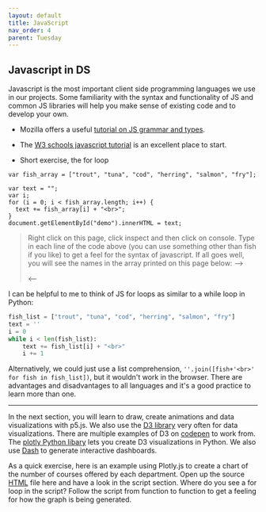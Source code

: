 ```yaml
---
layout: default
title: JavaScript
nav_order: 4
parent: Tuesday
---
```


## Javascript in DS
Javascript is the most important client side programming languages we use in our projects.  Some familiarity with the syntax and functionality of JS and common JS libraries will help you make sense of existing code and to develop your own. 
- Mozilla offers a useful [tutorial on JS grammar and types](https://developer.mozilla.org/en-US/docs/Web/JavaScript/Guide/Grammar_and_types).
- The [W3 schools javascript tutorial](https://www.w3schools.com/js/) is an excellent place to start.

- Short exercise, the for loop   

```
var fish_array = ["trout", "tuna", "cod", "herring", "salmon", "fry"];

var text = "";
var i;
for (i = 0; i < fish_array.length; i++) {
  text += fish_array[i] + "<br>";
}
document.getElementById("demo").innerHTML = text;
```  

> Right click on this page, click inspect and then click on console.  Type in each line of the code above (you can use something other than fish if you like) to get a feel for the syntax of javascript.  If all goes well, you will see the names in the array printed on this page below:
--><p id="demo"></p><-- 

I can be helpful to me to think of JS for loops as similar to a while loop in Python:

```python 
fish_list = ["trout", "tuna", "cod", "herring", "salmon", "fry"]
text = ''
i = 0
while i < len(fish_list):
    text += fish_list[i] + "<br>"
    i += 1
```  

Alternatively, we could just use a list comprehension, `''.join([fish+'<br>' for fish in fish_list])`, but it wouldn't work in the browser.  There are advantages and disadvantages to all languages and it's a good practice to learn more than one.  

---
In the next section, you will learn to draw, create animations and data visualizations with p5.js. We also use the [D3 library](https://d3js.org/) very often for data visualizations. There are multiple examples of D3 on [codepen](https://codepen.io/tag/d3/) to work from.  The [plotly Python libary](https://plot.ly/python/) lets you create D3 visualizations in Python.  We also use [Dash](https://dash.plot.ly/) to generate interactive dashboards.    

As a quick exercise, here is an example using Plotly.js to create a chart of the number of courses offered by each department. 
Open up the source [HTML](https://raw.githubusercontent.com/HCDigitalScholarship/summer-django/master/courses_by_department.html) file here and have a look in the script section.  Where do you see a for loop in the script?  Follow the script from function to function to get a feeling for how the graph is being generated. 


  <!-- Plotly.js -->
   <script src="https://cdn.plot.ly/plotly-latest.min.js"></script>

  <div id="myDiv" style="width: 100%; height: 700px;"><!-- Plotly chart will be drawn inside this DIV --></div>
  <script>
function makeplot() {
 	Plotly.d3.csv("https://raw.githubusercontent.com/HCDigitalScholarship/summer-django/master/department_counts.csv", function(data){ processData(data) } );

};
	
function processData(allRows) {

	// console.log(allRows);
	var x = [], y = [], standard_deviation = [];

	for (var i=0; i<allRows.length; i++) {
		row = allRows[i];
		x.push( row['department'] );
		y.push( row['count'] );
	}
	// console.log( 'X',x, 'Y',y, 'SD',standard_deviation );
	makePlotly( x, y, standard_deviation );
}

function makePlotly( x, y, standard_deviation ){
	var plotDiv = document.getElementById("plot");
	var traces = [{
		x: x, 
		y: y
	}];

	Plotly.newPlot('myDiv', traces, 
		{title: 'Number of Classes offered in Fall 2019 by Department'});
};
  makeplot();  
  </script>
